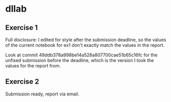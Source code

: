 # dllab


## Exercise 1

Full disclosure: I edited for style after the submission deadline, so the values of the current notebook for ex1 don't exactly match the values in the report.

Look at commit 49ddb378a998be14a528a807700cae51b65c16fc for the unfixed submission before the deadline, which is the version I took the values for the report from.

## Exercise 2

Submission ready, report via email.
